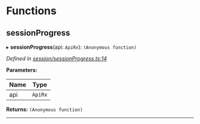 

# Functions

<a id="sessionprogress"></a>

##  sessionProgress

▸ **sessionProgress**(api: *`ApiRx`*): `(Anonymous function)`

*Defined in [session/sessionProgress.ts:14](https://github.com/polkadot-js/api/blob/2751491/packages/api-derive/src/session/sessionProgress.ts#L14)*

**Parameters:**

| Name | Type |
| ------ | ------ |
| api | `ApiRx` |

**Returns:** `(Anonymous function)`

___

